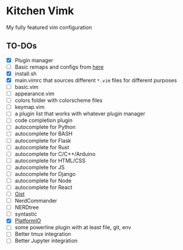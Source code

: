 # Kitchen Vimk

My fully featured vim configuration

## TO-DOs
- [x] Plugin manager
- [ ] Basic remaps and configs from [here](http://marcgg.com/blog/2016/03/01/vimrc-example/)
- [x] install.sh
- [x] main.vimrc that sources different `*.vim` files for different purposes
- [ ] basic.vim
- [ ] appearance.vim
- [ ] colors folder with colorscheme files
- [ ] keymap.vim
- [ ] a plugin list that works with whatever plugin manager
- [ ] code completion plugin
- [ ] autocomplete for Python
- [ ] autocomplete for BASH
- [ ] autocomplete for Flask
- [ ] autocomplete for Rust
- [ ] autocomplete for C/C++/Arduino
- [ ] autocomplete for HTML/CSS
- [ ] autocomplete for JS
- [ ] autocomplete for Django
- [ ] autocomplete for Node
- [ ] autocomplete for React
- [ ] [Gist](https://github.com/mattn/gist-vim)
- [ ] NerdCommander
- [ ] NERDtree
- [ ] syntastic
- [x] [PlatformIO](http://docs.platformio.org/en/latest/ide/vim.html)
- [ ] some powerline plugin with at least file, git, env
- [ ] Better tmux integration
- [ ] Better Jupyter integration
